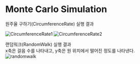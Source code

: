 # Monte Carlo Simulation

원주율 구하기(CircumferenceRate) 실행 결과

![CircumferenceRate1](https://user-images.githubusercontent.com/51428786/94742113-22542780-03b0-11eb-84c5-c441160768e4.PNG)
![CircumferenceRate2](https://user-images.githubusercontent.com/51428786/94742129-2aac6280-03b0-11eb-8c54-935aa66506f9.PNG)

랜덤워크(RandomWalk) 실행 결과<br>
x축은 걸음 수를 나타내고, y축은 원 위치에서 떨어진 정도를 나타낸다.<br>
![randomwalk](https://user-images.githubusercontent.com/51428786/94742138-2e3fe980-03b0-11eb-9623-2a81e738c2bc.PNG)
